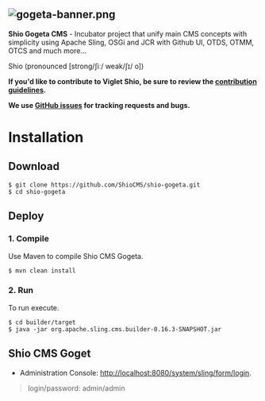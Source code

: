 ![gogeta-banner.png](https://shiocms.github.io/shio-gogeta/gogeta-banner.png) 
------

**Shio Gogeta CMS** - Incubator project that unify main CMS concepts with simplicity using Apache Sling, OSGi and JCR with Github UI, OTDS, OTMM, OTCS and much more...

Shio (pronounced [strong/ʃiː/ weak/ʃɪ/ o])

**If you'd like to contribute to Viglet Shio, be sure to review the [contribution
guidelines](CONTRIBUTING.md).**

**We use [GitHub issues](https://github.com/ShioCMS/shio-gogeta/issues) for tracking requests and bugs.**

# Installation

## Download

```shell
$ git clone https://github.com/ShioCMS/shio-gogeta.git
$ cd shio-gogeta
```

## Deploy 

### 1. Compile

Use Maven to compile Shio CMS Gogeta.

```shell
$ mvn clean install
```
### 2. Run

To run execute.

```shell
$ cd builder/target
$ java -jar org.apache.sling.cms.builder-0.16.3-SNAPSHOT.jar 
```

## Shio CMS Goget
* Administration Console: [http://localhost:8080/system/sling/form/login](http://localhost:8080/system/sling/form/login).

> login/password: admin/admin
